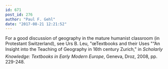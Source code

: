```yaml
---
id: 671
post_id: 276
author: "Paul F. Gehl"
date: "2017-08-21 12:21:52"
---
```

For a good discussion of geography in the mature humanist classroom (in Protestant Switzerland), see Urs B. Leu, "œTextbooks and their Uses "“An Insight into the Teaching of Geography in 16th century Zurich," in *Scholarly Knowledge: Textbooks in Early Modern Europe*, Geneva, Droz, 2008, pp. 229-248.
